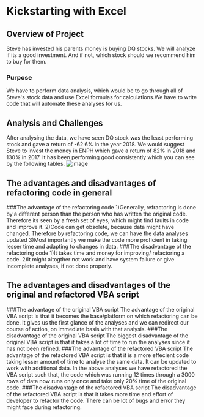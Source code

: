 # Kickstarting with Excel

## Overview of Project
Steve has invested his parents money is buying DQ stocks. We will analyze if its a good investment. And if not, which stock should we recommend him to buy for them.
### Purpose
We have to perform data analysis, which would be to go through all of Steve's stock data and use Excel formulas for calculations.We have to write code that will automate these analyses for us.
## Analysis and Challenges
After analysing the data, we have seen DQ stock was the least performing stock and gave a return of -62.6% in the year 2018. 
We would suggest Steve to invest the money in ENPH which gave a return of 82% in 2018 and 130% in 2017. It has been performing good consistently which you can see by the following tables.
![image](https://user-images.githubusercontent.com/90114686/132856457-6b614c90-ea43-48b2-bbc1-1121525ed560.png)
## The advantages and disadvantages of refactoring code in general 
###The advantage of the refactoring code
1)Generally, refractoring is done by a different person than the person who has written the original code. Therefore its seen by a fresh set of eyes, which might find faults in code and improve it.
2)Code can get obsolete, because data might have changed. Therefore by refactoring code, we can have the data analyses updated
3)Most importantly we make the code more proficient in taking lesser time and adapting to changes in data.
###The disadvantage of the refactoring code
1)It takes time and money for improving/ refactoring a code.
2)It might altogther not work and have system failure or give incomplete analyses, if not done properly.
## The advantages and disadvantages of the original and refactored VBA script
###The advantage of the original VBA script
The advantage of the original VBA script is that it becomes the base/platform on which refactoring can be done.
It gives us the first glance of the analyses and we can redirect our course of action, on immediate basis with that analysis.
###The disadvantage of the original VBA script
The biggest disadvantage of the original VBA script is that it takes a lot of time to run the analyses since it has not been refined.
###The advantage of the refactored VBA script
The advantage of the refactored VBA script is that it is a more effecient code taking lesser amount of time to analyse the same data. It can be updated to work with additional data.
In the above analyses we have refactored the VBA script such that, the code which was running 12 times through a 3000 rows of data now runs only once and take only 20% time of the original code.
###The disadvantage of the refactored VBA script
The disadvantage of the refactored VBA script is that it takes more time and effort of developer to refactor the code. There can be lot of bugs and error they might face during refactoring.
